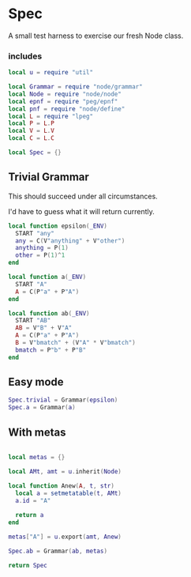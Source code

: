 # Spec


  A small test harness to exercise our fresh Node class.

### includes

```lua
local u = require "util"

local Grammar = require "node/grammar"
local Node = require "node/node"
local epnf = require "peg/epnf"
local pnf = require "node/define"
local L = require "lpeg"
local P = L.P
local V = L.V
local C = L.C


```
```lua
local Spec = {}
```
## Trivial Grammar

This should succeed under all circumstances.


I'd have to guess what it will return currently. 

```lua
local function epsilon(_ENV)
  START "any"
  any = C(V"anything" + V"other")
  anything = P(1)
  other = P(1)^1
end 

local function a(_ENV)
  START "A"
  A = C(P"a" + P"A")
end

local function ab(_ENV)
  START "AB"
  AB = V"B" + V"A"  
  A = C(P"a" + P"A")
  B = V"bmatch" + (V"A" * V"bmatch")
  bmatch = P"b" + P"B"
end
```
## Easy mode

```lua
Spec.trivial = Grammar(epsilon)
Spec.a = Grammar(a)
```
## With metas

```lua

local metas = {}

local AMt, amt = u.inherit(Node)

local function Anew(A, t, str)
  local a = setmetatable(t, AMt)
  a.id = "A"
  
  return a
end

metas["A"] = u.export(amt, Anew)
```
```lua
Spec.ab = Grammar(ab, metas)
```
```lua
return Spec
```
